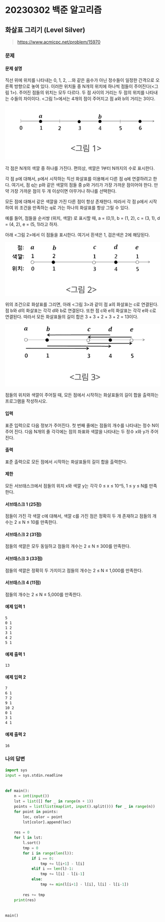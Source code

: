 # 20230302 백준 알고리즘

## 화살표 그리기 (Level Silver)
> https://www.acmicpc.net/problem/15970

### 문제
#### 문제 설명
직선 위에 위치를 나타내는 0, 1, 2, ...와 같은 음수가 아닌 정수들이 일정한 간격으로 오른쪽 방향으로 놓여 있다. 이러한 위치들 중 N개의 위치에 하나씩 점들이 주어진다(<그림 1>). 주어진 점들의 위치는 모두 다르다. 두 점 사이의 거리는 두 점의 위치를 나타내는 수들의 차이이다. <그림 1>에서는 4개의 점이 주어지고 점 a와 b의 거리는 3이다.

![](image/15970-1.png)

각 점은 N개의 색깔 중 하나를 가진다. 편의상, 색깔은 1부터 N까지의 수로 표시한다.

각 점 p에 대해서, p에서 시작하는 직선 화살표를 이용해서 다른 점 q에 연결하려고 한다. 여기서, 점 q는 p와 같은 색깔의 점들 중 p와 거리가 가장 가까운 점이어야 한다. 만약 가장 가까운 점이 두 개 이상이면 아무거나 하나를 선택한다.

모든 점에 대해서 같은 색깔을 가진 다른 점이 항상 존재한다. 따라서 각 점 p에서 시작하여 위 조건을 만족하는 q로 가는 하나의 화살표를 항상 그릴 수 있다.

예를 들어, 점들을 순서쌍 (위치, 색깔) 로 표시할 때, a = (0,1), b = (1, 2), c = (3, 1), d = (4, 2), e = (5, 1)라고 하자. 

아래 <그림 2>에서 이 점들을 표시한다. 여기서 흰색은 1, 검은색은 2에 해당된다.

![](image/15970-2.png)

위의 조건으로 화살표를 그리면, 아래 <그림 3>과 같이 점 a의 화살표는 c로 연결된다. 점 b와 d의 화살표는 각각 d와 b로 연결된다. 또한 점 c와 e의 화살표는 각각 e와 c로 연결된다. 따라서 모든 화살표들의 길이 합은 3 + 3 + 2 + 3 + 2 = 13이다.

![](image/15970-3.png)

점들의 위치와 색깔이 주어질 때, 모든 점에서 시작하는 화살표들의 길이 합을 출력하는 프로그램을 작성하시오.

#### 입력
표준 입력으로 다음 정보가 주어진다. 첫 번째 줄에는 점들의 개수를 나타내는 정수 N이 주어 진다. 다음 N개의 줄 각각에는 점의 좌표와 색깔을 나타내는 두 정수 x와 y가 주어진다.

#### 출력
표준 출력으로 모든 점에서 시작하는 화살표들의 길이 합을 출력한다.

#### 제한
모든 서브태스크에서 점들의 위치 x와 색깔 y는 각각 0 ≤ x ≤ 10^5, 1 ≤ y ≤ N를 만족한다.

#### 서브태스크 1 (25점)
점들이 가진 각 색깔 c에 대해서, 색깔 c를 가진 점은 정확히 두 개 존재하고 점들의 개수는 2 ≤ N ≤ 10를 만족한다.

#### 서브태스크 2 (31점)
점들의 색깔은 모두 동일하고 점들의 개수는 2 ≤ N ≤ 300를 만족한다.

#### 서브태스크 3 (33점)
점들의 색깔은 정확히 두 가지이고 점들의 개수는 2 ≤ N ≤ 1,000를 만족한다.

#### 서브태스크 4 (11점)
점들의 개수는 2 ≤ N ≤ 5,000를 만족한다.

#### 예제 입력 1
```
5
0 1
1 2
3 1
4 2
5 1
```

#### 예제 출력 1
```
13
```

#### 예제 입력 2
```
7
6 1
7 2
9 1
10 2
0 1
3 1
4 1
```

#### 예제 출력 2
```
16
```

### 나의 답변
```python
import sys
input = sys.stdin.readline


def main():
    n = int(input())
    lst = list([] for _ in range(n + 1))
    points = list(list(map(int, input().split())) for _ in range(n))
    for point in points:
        loc, color = point
        lst[color].append(loc)

    res = 0
    for l in lst:
        l.sort()
        tmp = 0
        for i in range(len(l)):
            if i == 0:
                tmp += l[i+1] - l[i]
            elif i == len(l)-1:
                tmp += l[i] - l[i-1]
            else:
                tmp += min(l[i+1] - l[i], l[i] - l[i-1])

        res += tmp
    print(res)


main()

```